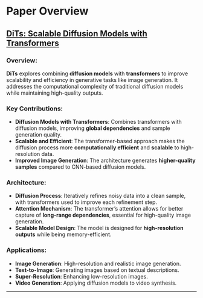 # Paper Overview

## [DiTs: Scalable Diffusion Models with Transformers](#dits-scalable-diffusion-models-with-transformers)
### Overview:
**DiTs** explores combining **diffusion models** with **transformers** to improve scalability and efficiency in generative tasks like image generation. It addresses the computational complexity of traditional diffusion models while maintaining high-quality outputs.

### Key Contributions:
- **Diffusion Models with Transformers**: Combines transformers with diffusion models, improving **global dependencies** and sample generation quality.
- **Scalable and Efficient**: The transformer-based approach makes the diffusion process more **computationally efficient** and **scalable** to high-resolution data.
- **Improved Image Generation**: The architecture generates **higher-quality samples** compared to CNN-based diffusion models.

### Architecture:
- **Diffusion Process**: Iteratively refines noisy data into a clean sample, with transformers used to improve each refinement step.
- **Attention Mechanism**: The transformer’s attention allows for better capture of **long-range dependencies**, essential for high-quality image generation.
- **Scalable Model Design**: The model is designed for **high-resolution outputs** while being memory-efficient.

### Applications:
- **Image Generation**: High-resolution and realistic image generation.
- **Text-to-Image**: Generating images based on textual descriptions.
- **Super-Resolution**: Enhancing low-resolution images.
- **Video Generation**: Applying diffusion models to video synthesis.

---
